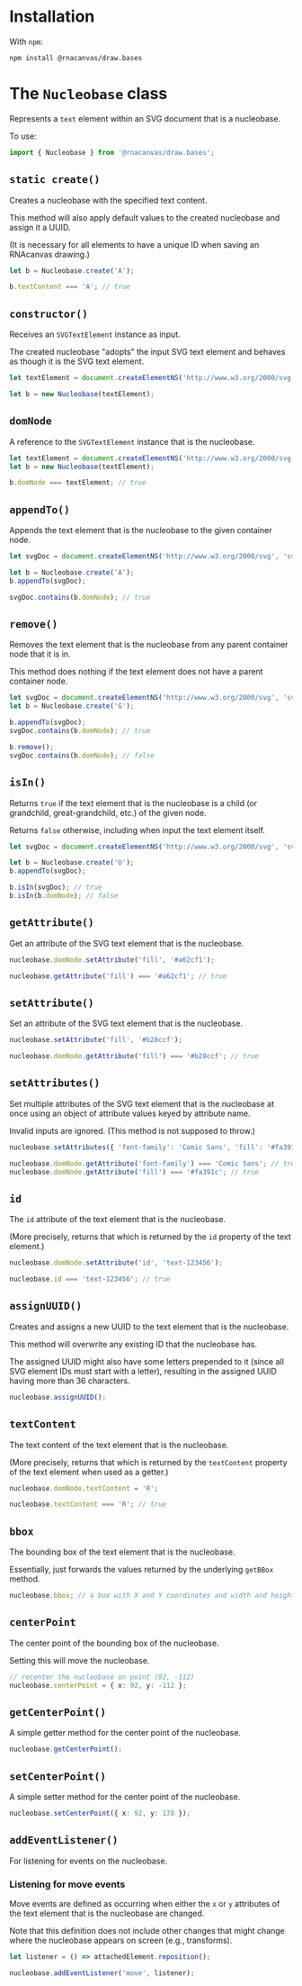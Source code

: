 # Installation

With `npm`:

```
npm install @rnacanvas/draw.bases
```

# The `Nucleobase` class

Represents a `text` element within an SVG document that is a nucleobase.

To use:

```typescript
import { Nucleobase } from '@rnacanvas/draw.bases';
```

## `static create()`

Creates a nucleobase with the specified text content.

This method will also apply default values to the created nucleobase
and assign it a UUID.

(It is necessary for all elements to have a unique ID
when saving an RNAcanvas drawing.)

```typescript
let b = Nucleobase.create('A');

b.textContent === 'A'; // true
```

## `constructor()`

Receives an `SVGTextElement` instance as input.

The created nucleobase "adopts" the input SVG text element and behaves as though it is the SVG text element.

```typescript
let textElement = document.createElementNS('http://www.w3.org/2000/svg', 'text');

let b = new Nucleobase(textElement);
```

## `domNode`

A reference to the `SVGTextElement` instance that is the nucleobase.

```typescript
let textElement = document.createElementNS('http://www.w3.org/2000/svg', 'text');
let b = new Nucleobase(textElement);

b.domNode === textElement; // true
```

## `appendTo()`

Appends the text element that is the nucleobase to the given container node.

```typescript
let svgDoc = document.createElementNS('http://www.w3.org/2000/svg', 'svg');

let b = Nucleobase.create('A');
b.appendTo(svgDoc);

svgDoc.contains(b.domNode); // true
```

## `remove()`

Removes the text element that is the nucleobase from any parent container node that it is in.

This method does nothing if the text element does not have a parent container node.

```typescript
let svgDoc = document.createElementNS('http://www.w3.org/2000/svg', 'svg');
let b = Nucleobase.create('G');

b.appendTo(svgDoc);
svgDoc.contains(b.domNode); // true

b.remove();
svgDoc.contains(b.domNode); // false
```

## `isIn()`

Returns `true` if the text element that is the nucleobase is a child
(or grandchild, great-grandchild, etc.) of the given node.

Returns `false` otherwise, including when input the text element itself.

```typescript
let svgDoc = document.createElementNS('http://www.w3.org/2000/svg', 'svg');

let b = Nucleobase.create('U');
b.appendTo(svgDoc);

b.isIn(svgDoc); // true
b.isIn(b.domNode); // false
```

## `getAttribute()`

Get an attribute of the SVG text element that is the nucleobase.

```typescript
nucleobase.domNode.setAttribute('fill', '#a62cf1');

nucleobase.getAttribute('fill') === '#a62cf1'; // true
```

## `setAttribute()`

Set an attribute of the SVG text element that is the nucleobase.

```typescript
nucleobase.setAttribute('fill', '#b28ccf');

nucleobase.domNode.getAttribute('fill') === '#b28ccf'; // true
```

## `setAttributes()`

Set multiple attributes of the SVG text element that is the nucleobase at once
using an object of attribute values keyed by attribute name.

Invalid inputs are ignored. (This method is not supposed to throw.)

```typescript
nucleobase.setAttributes({ 'font-family': 'Comic Sans', 'fill': '#fa391c' });

nucleobase.domNode.getAttribute('font-family') === 'Comic Sans'; // true
nucleobase.domNode.getAttribute('fill') === '#fa391c'; // true
```

## `id`

The `id` attribute of the text element that is the nucleobase.

(More precisely, returns that which is returned by the `id` property of the text element.)

```typescript
nucleobase.domNode.setAttribute('id', 'text-123456');

nucleobase.id === 'text-123456'; // true
```

## `assignUUID()`

Creates and assigns a new UUID to the text element that is the nucleobase.

This method will overwrite any existing ID that the nucleobase has.

The assigned UUID might also have some letters prepended to it
(since all SVG element IDs must start with a letter),
resulting in the assigned UUID having more than 36 characters.

```typescript
nucleobase.assignUUID();
```

## `textContent`

The text content of the text element that is the nucleobase.

(More precisely, returns that which is returned by the `textContent` property of the text element when used as a getter.)

```typescript
nucleobase.domNode.textContent = 'R';

nucleobase.textContent === 'R'; // true
```

## `bbox`

The bounding box of the text element that is the nucleobase.

Essentially, just forwards the values returned by the underlying `getBBox` method.

```typescript
nucleobase.bbox; // a box with X and Y coordinates and width and height
```

## `centerPoint`

The center point of the bounding box of the nucleobase.

Setting this will move the nucleobase.

```typescript
// recenter the nucleobase on point (92, -112)
nucleobase.centerPoint = { x: 92, y: -112 };
```

## `getCenterPoint()`

A simple getter method for the center point of the nucleobase.

```typescript
nucleobase.getCenterPoint();
```

## `setCenterPoint()`

A simple setter method for the center point of the nucleobase.

```typescript
nucleobase.setCenterPoint({ x: 92, y: 178 });
```

## `addEventListener()`

For listening for events on the nucleobase.

### Listening for move events

Move events are defined as occurring when either the `x` or `y` attributes of the text element that is the nucleobase are changed.

Note that this definition does not include other changes that might change where the nucleobase appears on screen
(e.g., transforms).

```typescript
let listener = () => attachedElement.reposition();

nucleobase.addEventListener('move', listener);
```
